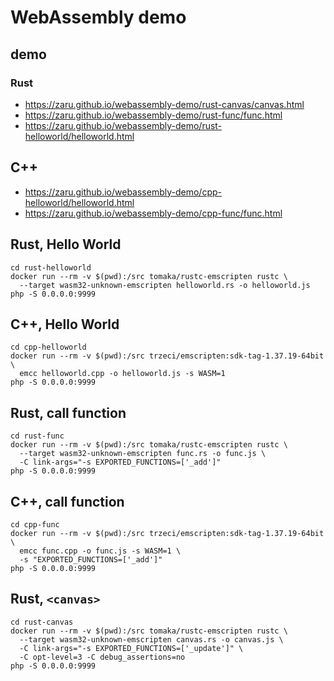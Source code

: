 # WebAssembly demo

## demo

### Rust

- https://zaru.github.io/webassembly-demo/rust-canvas/canvas.html
- https://zaru.github.io/webassembly-demo/rust-func/func.html
- https://zaru.github.io/webassembly-demo/rust-helloworld/helloworld.html

## C++

- https://zaru.github.io/webassembly-demo/cpp-helloworld/helloworld.html
- https://zaru.github.io/webassembly-demo/cpp-func/func.html

## Rust, Hello World

```
cd rust-helloworld
docker run --rm -v $(pwd):/src tomaka/rustc-emscripten rustc \
  --target wasm32-unknown-emscripten helloworld.rs -o helloworld.js
php -S 0.0.0.0:9999
```

## C++, Hello World

```
cd cpp-helloworld
docker run --rm -v $(pwd):/src trzeci/emscripten:sdk-tag-1.37.19-64bit \
  emcc helloworld.cpp -o helloworld.js -s WASM=1
php -S 0.0.0.0:9999
```

## Rust, call function

```
cd rust-func
docker run --rm -v $(pwd):/src tomaka/rustc-emscripten rustc \
  --target wasm32-unknown-emscripten func.rs -o func.js \
  -C link-args="-s EXPORTED_FUNCTIONS=['_add']"
php -S 0.0.0.0:9999
```

## C++, call function

```
cd cpp-func
docker run --rm -v $(pwd):/src trzeci/emscripten:sdk-tag-1.37.19-64bit \
  emcc func.cpp -o func.js -s WASM=1 \
  -s "EXPORTED_FUNCTIONS=['_add']"
php -S 0.0.0.0:9999
```

## Rust, `<canvas>`

```
cd rust-canvas
docker run --rm -v $(pwd):/src tomaka/rustc-emscripten rustc \
  --target wasm32-unknown-emscripten canvas.rs -o canvas.js \
  -C link-args="-s EXPORTED_FUNCTIONS=['_update']" \
  -C opt-level=3 -C debug_assertions=no
php -S 0.0.0.0:9999
```
